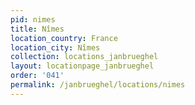 ```yaml
---
pid: nimes
title: Nîmes
location_country: France
location_city: Nîmes
collection: locations_janbrueghel
layout: locationpage_janbrueghel
order: '041'
permalink: /janbrueghel/locations/nimes
---
```

